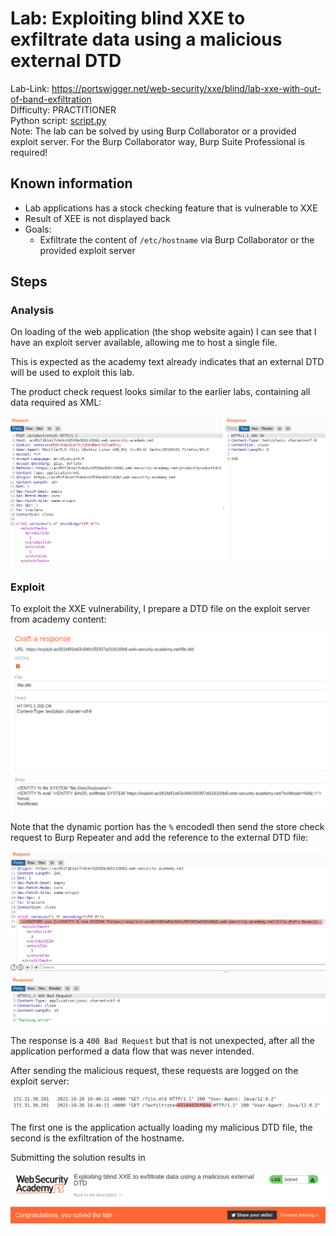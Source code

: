 # Lab: Exploiting blind XXE to exfiltrate data using a malicious external DTD

Lab-Link: <https://portswigger.net/web-security/xxe/blind/lab-xxe-with-out-of-band-exfiltration>  
Difficulty: PRACTITIONER  
Python script: [script.py](script.py)  
Note: The lab can be solved by using Burp Collaborator or a provided exploit server. For the Burp Collaborator way, Burp Suite Professional is required!

## Known information

- Lab applications has a stock checking feature that is vulnerable to XXE
- Result of XEE is not displayed back
- Goals:
  - Exfiltrate the content of `/etc/hostname` via Burp Collaborator or the provided exploit server

## Steps

### Analysis

On loading of the web application (the shop website again) I can see that I have an exploit server available, allowing me to host a single file.

This is expected as the academy text already indicates that an external DTD will be used to exploit this lab.

The product check request looks similar to the earlier labs, containing all data required as XML:

![request](img/request.png)

### Exploit

To exploit the XXE vulnerability, I prepare a DTD file on the exploit server from academy content:

![malicious_dtd](img/malicious_dtd.png)

Note that the dynamic portion has the `%` encodedI then send the store check request to Burp Repeater and add the reference to the external DTD file:

![request_external_dtd](img/request_external_dtd.png)

The response is a `400 Bad Request` but that is not unexpected, after all the application performed a data flow that was never intended.

After sending the malicious request, these requests are logged on the exploit server:

![exploit_server_log](img/exploit_server_log.png)

The first one is the application actually loading my malicious DTD file, the second is the exfiltration of the hostname.

Submitting the solution results in

![success](img/success.png)
